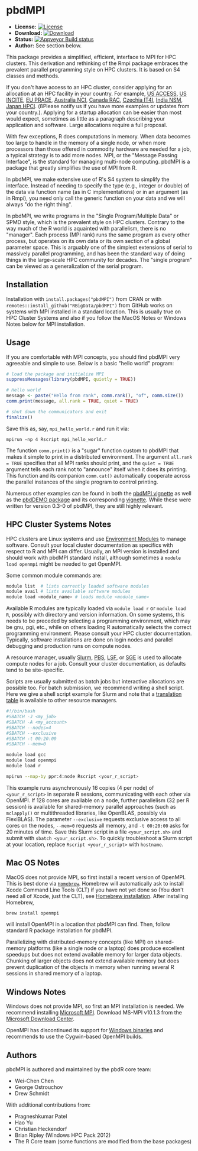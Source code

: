 # pbdMPI

* **License:** [![License](http://img.shields.io/badge/license-MPL%202-orange.svg?style=flat)](https://www.mozilla.org/MPL/2.0/)
* **Download:** [![Download](http://cranlogs.r-pkg.org/badges/pbdMPI)](https://cran.r-project.org/package=pbdMPI)
* **Status:** [![Appveyor Build status](https://ci.appveyor.com/api/projects/status/32r7s2skrgm9ubva?svg=true)](https://ci.appveyor.com/project/snoweye/pbdMPI)
* **Author:** See section below.

This package provides a simplified, efficient, interface to MPI for HPC 
clusters. This derivation and rethinking of the Rmpi package embraces
the prevalent parallel programming style on HPC clusters. It is based on S4
classes and methods. 

If you don't have access to an HPC cluster, consider applying for an allocation
at an HPC facility in your country. For example,
[US ACCESS](https://access-ci.org/),
[US INCITE](https://science.osti.gov/ascr/Facilities/Accessing-ASCR-Facilities/INCITE/About-incite),
[EU PRACE](https://prace-ri.eu/),
[Australia NCI](https://nci.org.au/users/how-access-nci),
[Canada RAC](https://alliancecan.ca/en/services/advanced-research-computing/accessing-resources/resource-allocation-competition/resource-allocation-competition-application-guide),
[Czechia IT4I](https://www.it4i.cz/en/for-users/computing-resources-allocation),
[India NSM](https://nsmindia.in/),
[Japan HPCI](https://www.hpci-office.jp/for_users/procedure_project_start/start_representative).
(ßPlease notify us if you have more examples or updates from your country.).
Applying for a startup allocation can be easier than most would expect,
sometimes as little as a paragraph describing your application and software.
Large allocations require a full proposal.

With few exceptions, R does computations in memory.
When data becomes too large to handle in the memory of a single node, or
when more processors than those offered in commodity hardware are needed
for a job, a typical strategy is to add more nodes.  MPI, or the
"Message Passing Interface", is the standard for managing multi-node
computing. pbdMPI is a package that greatly simplifies the use of MPI from
R.

In pbdMPI, we make extensive use of R's S4 system to simplify the interface.
Instead of needing to specify the type (e.g., integer or double)
of the data via function name (as in C implementations) or in an argument (as 
in Rmpi), you need only call the generic function on your data and we will 
always "do the right thing".

In pbdMPI, we write programs in the "Single Program/Multiple Data" or SPMD
style, which is the prevalent style on HPC clusters.  Contrary to the way much
of the R world is aquainted with parallelism, there is no "manager".  Each
process (MPI rank) runs the same program as every other process, but operates
on its own data or its own section of a global parameter space.  This
is arguably one of the simplest extensions of serial to massively parallel
programming, and has been the standard way of doing things in the large-scale 
HPC community for decades. The "single program" can be viewed as a 
generalization of the serial program.

## Installation
Installation with `install.packages("pbdMPI")` from CRAN or with
`remotes::install_github("RBigData/pbdMPI")` from GitHub works on systems with
MPI installed in a standard location. This is usually true on 
HPC Cluster Systems and also if you follow the 
MacOS Notes or Windows Notes below for MPI installation.

## Usage

If you are comfortable with MPI concepts, you should find pbdMPI very agreeable
and simple to use.  Below is a basic "hello world" program:

```r
# load the package and initialize MPI
suppressMessages(library(pbdMPI, quietly = TRUE))

# Hello world
message <- paste("Hello from rank", comm.rank(), "of", comm.size())
comm.print(message, all.rank = TRUE, quiet = TRUE)

# shut down the communicators and exit
finalize()
```

Save this as, say, `mpi_hello_world.r` and run it via:

```
mpirun -np 4 Rscript mpi_hello_world.r
```

The function `comm.print()` is a "sugar" function custom to pbdMPI that makes
it simple to print in a distributed environment.  The argument `all.rank = TRUE`
specifies that all MPI ranks should print, and the `quiet = TRUE` argument
tells each rank not to "announce" itself when it does its printing. This 
function and its companion `comm.cat()` automatically cooperate across the
parallel instances of the single program to control printing.

Numerous other examples can be found in both the
[pbdMPI vignette](https://cran.r-project.org/package=pbdMPI)
as well as the 
[pbdDEMO package](https://github.com/RBigData/pbdDEMO)
and its corresponding 
[vignette](https://cran.r-project.org/package=pbdDEMO). While these were written
for version 0.3-0 of pbdMPI, they are still highly relevant.


## HPC Cluster Systems Notes
HPC clusters are Linux systems and use [Environment
Modules](https://modules.readthedocs.io/en/latest/) to manage software. Consult
your local cluster documentation as specifics with respect to R and MPI can
differ. Usually, an MPI version is installed and should work with pbdMPI
standard install, although sometimes a `module load openmpi` might be needed to
get OpenMPI.

Some common module commands are:
```sh
module list  # lists currently loaded software modules
module avail # lists available software modules
module load <module_name> # loads module <module_name>
```

Available R modules are typically loaded via `module load r` or 
`module load R`, possibly with directory and version information. On some
systems,
this needs to be preceded by selecting a programming environment, which may be
gnu, pgi, etc., while on others loading R automatically selects the correct
programming environment. Please consult your HPC cluster documentation.
Typically, software installations are done on login
nodes and parallel debugging and production runs on compute nodes. 

A resource manager, usually 
[Slurm](https://en.wikipedia.org/wiki/Slurm_Workload_Manager),
[PBS](https://en.wikipedia.org/wiki/Portable_Batch_System),
[LSF](https://en.wikipedia.org/wiki/IBM_Spectrum_LSF), or
[SGE](https://en.wikipedia.org/wiki/Oracle_Grid_Engine) is used to allocate
compute nodes for a job. Consult your cluster 
documentation, as defaults tend to be site-specific.

Scripts are usually submitted as batch jobs but interactive allocations are
possible too. For batch submission, we recommend writing a shell script. Here
we give a shell script example for Slurm and note that a 
[translation table](https://slurm.schedmd.com/rosetta.pdf)  is available to 
other resource managers.
```sh
#!/bin/bash
#SBATCH -J <my_job>
#SBATCH -A <my_account>
#SBATCH --nodes=4
#SBATCH --exclusive
#SBATCH -t 00:20:00
#SBATCH --mem=0

module load gcc
module load openmpi
module load r

mpirun --map-by ppr:4:node Rscript <your_r_script> 
```

This example runs asynchronously 16 copies (4 per node) of `<your_r_script>` in
separate R sessions, communicating with each other via OpenMPI. If 128 cores are
available on a node, further parallelism (32 per R session) is available for
shared-memory parallel approaches (such as `mclapply()` or multithreaded
libraries, like OpenBLAS, possibly via FlexiBLAS). The parameter `--exclusive`
requests exclusive access to all cores on the nodes, `--mem=0` requests all
memory, and `-t 00:20:00` asks for 20 minutes of time. Save this Slurm script in
a file `<your_script.sh>` and submit with `sbatch <your_script.sh>`. To quickly
troubleshoot a Slurm script at your location, replace `Rscript <your_r_script>`
with `hostname`.

  
## Mac OS Notes

MacOS does not provide MPI, so first install a recent version of OpenMPI. This
is best done via [`Homebrew`](https://brew.sh/). Homebrew will automatically ask
to install Xcode Command Line Tools (CLT) if you have not yet done so (You don't
need all of Xcode, just the CLT), see [Homebrew
installation](https://docs.brew.sh/Installation). After installing Homebrew,
```sh
brew install openmpi
```
will install OpenMPI in a location that pbdMPI can find. Then, follow standard R
package installation for pbdMPI.

Parallelizing with distributed-memory concepts (like MPI) on shared-memory
platforms (like a single node or a laptop) does produce excellent speedups but
does not extend available memory for larger data objects. Chunking of larger
objects does not extend available memory but does prevent duplication of the
objects in memory when running several R sessions in shared memory of a laptop.

## Windows Notes

Windows does not provide MPI, so first an MPI installation is needed. We recommend
installing 
[Microsoft MPI](https://learn.microsoft.com/en-us/message-passing-interface/microsoft-mpi).
Download MS-MPI v10.1.3 from the 
[Microsoft Download Center](https://www.microsoft.com/en-us/download/details.aspx?id=105289).

OpenMPI has discontinued its support for 
[Windows binaries](https://www.open-mpi.org/software/ompi/v1.6/ms-windows.php) 
and recommends to use the Cygwin-based OpenMPI builds.


## Authors

pbdMPI is authored and maintained by the pbdR core team:
* Wei-Chen Chen
* George Ostrouchov
* Drew Schmidt

With additional contributions from:
* Pragneshkumar Patel
* Hao Yu
* Christian Heckendorf
* Brian Ripley (Windows HPC Pack 2012)
* The R Core team (some functions are modified from the base packages)

